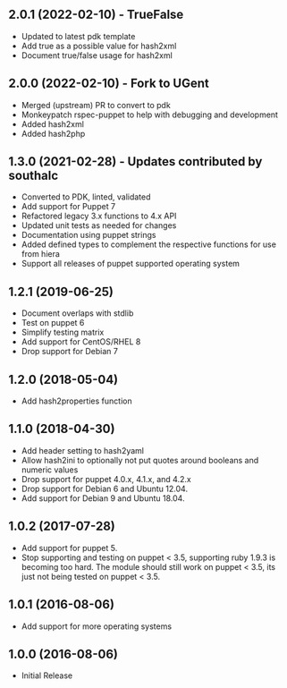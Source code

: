 ## 2.0.1 (2022-02-10) - TrueFalse
- Updated to latest pdk template
- Add true as a possible value for hash2xml
- Document true/false usage for hash2xml

## 2.0.0 (2022-02-10) - Fork to UGent
- Merged (upstream) PR to convert to pdk
- Monkeypatch rspec-puppet to help with debugging and development
- Added hash2xml
- Added hash2php

## 1.3.0 (2021-02-28) - Updates contributed by southalc
- Converted to PDK, linted, validated
- Add support for Puppet 7
- Refactored legacy 3.x functions to 4.x API
- Updated unit tests as needed for changes
- Documentation using puppet strings
- Added defined types to complement the respective functions for use from hiera
- Support all releases of puppet supported operating system

## 1.2.1 (2019-06-25)
- Document overlaps with stdlib
- Test on puppet 6
- Simplify testing matrix
- Add support for CentOS/RHEL 8
- Drop support for Debian 7

## 1.2.0 (2018-05-04)
- Add hash2properties function

## 1.1.0 (2018-04-30)
- Add header setting to hash2yaml
- Allow hash2ini to optionally not put quotes around booleans and numeric values
- Drop support for puppet 4.0.x, 4.1.x, and 4.2.x
- Drop support for Debian 6 and Ubuntu 12.04.
- Add support for Debian 9 and Ubuntu 18.04.

## 1.0.2 (2017-07-28)
- Add support for puppet 5.
- Stop supporting and testing on puppet < 3.5, supporting ruby 1.9.3 is becoming
  too hard. The module should still work on puppet < 3.5, its just not being
  tested on puppet < 3.5.

## 1.0.1 (2016-08-06)
- Add support for more operating systems

## 1.0.0 (2016-08-06)
- Initial Release

